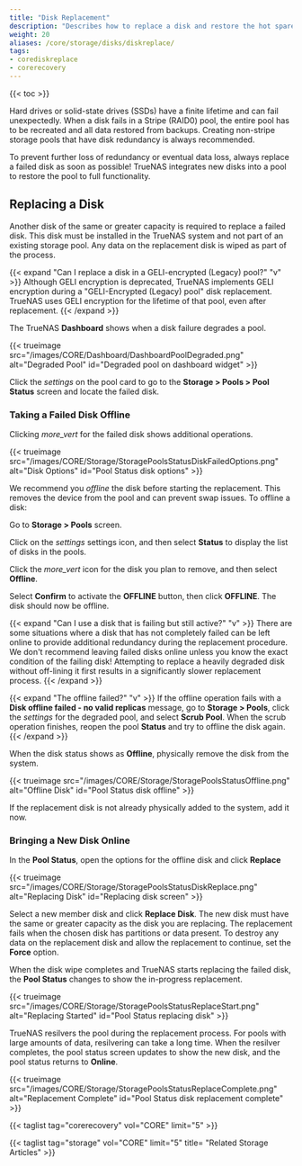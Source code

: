 ```yaml
---
title: "Disk Replacement"
description: "Describes how to replace a disk and restore the hot spare in TrueNAS CORE."
weight: 20
aliases: /core/storage/disks/diskreplace/
tags:
- corediskreplace
- corerecovery
---
```


{{< toc >}}

Hard drives or solid-state drives (SSDs) have a finite lifetime and can fail unexpectedly.
When a disk fails in a Stripe (RAID0) pool, the entire pool has to be recreated and all data restored from backups.
Creating non-stripe storage pools that have disk redundancy is always recommended.

To prevent further loss of redundancy or eventual data loss, always replace a failed disk as soon as possible!
TrueNAS integrates new disks into a pool to restore the pool to full functionality.

## Replacing a Disk

Another disk of the same or greater capacity is required to replace a failed disk.
This disk must be installed in the TrueNAS system and not part of an existing storage pool.
Any data on the replacement disk is wiped as part of the process.

{{< expand "Can I replace a disk in a GELI-encrypted (Legacy) pool?" "v" >}}
Although GELI encryption is deprecated, TrueNAS implements GELI encryption during a "GELI-Encrypted (Legacy) pool" disk replacement. TrueNAS uses GELI encryption for the lifetime of that pool, even after replacement.
{{< /expand >}}

The TrueNAS **Dashboard** shows when a disk failure degrades a pool.

{{< trueimage src="/images/CORE/Dashboard/DashboardPoolDegraded.png" alt="Degraded Pool" id="Degraded pool on dashboard widget" >}}

Click the <i class="material-icons" aria-hidden="true" title="Settings">settings</i> on the pool card to go to the **Storage > Pools > Pool Status** screen and locate the failed disk.

### Taking a Failed Disk Offline

Clicking <i class="material-icons" aria-hidden="true" title="Options">more_vert</i> for the failed disk shows additional operations.

{{< trueimage src="/images/CORE/Storage/StoragePoolsStatusDiskFailedOptions.png" alt="Disk Options" id="Pool Status disk options" >}}

We recommend you *offline* the disk before starting the replacement. 
This removes the device from the pool and can prevent swap issues. To offline a disk:

Go to **Storage > Pools** screen. 

Click on the <i class="material-icons" aria-hidden="true" title="Settings">settings</i> settings icon, and then select **Status** to display the list of disks in the pools.

Click the <i class="material-icons" aria-hidden="true" title="Options">more_vert</i> icon for the disk you plan to remove, and then select **Offline**.

Select **Confirm** to activate the **OFFLINE** button, then click **OFFLINE**. The disk should now be offline.

{{< expand "Can I use a disk that is failing but still active?" "v" >}}
There are some situations where a disk that has not completely failed can be left online to provide additional redundancy during the replacement procedure.
We don't recommend leaving failed disks online unless you know the exact condition of the failing disk!
Attempting to replace a heavily degraded disk without off-lining it first results in a significantly slower replacement process.
{{< /expand >}}

{{< expand "The offline failed?" "v" >}}
If the offline operation fails with a **Disk offline failed - no valid replicas** message, go to **Storage > Pools**, click the <i class="material-icons" aria-hidden="true" title="Settings">settings</i> for the degraded pool, and select **Scrub Pool**.
When the scrub operation finishes, reopen the pool **Status** and try to offline the disk again.
{{< /expand >}}

When the disk status shows as **Offline**, physically remove the disk from the system.

{{< trueimage src="/images/CORE/Storage/StoragePoolsStatusOffline.png" alt="Offline Disk" id="Pool Status disk offline" >}}

If the replacement disk is not already physically added to the system, add it now.

### Bringing a New Disk Online

In the **Pool Status**, open the options for the offline disk and click **Replace**

{{< trueimage src="/images/CORE/Storage/StoragePoolsStatusDiskReplace.png" alt="Replacing Disk" id="Replacing disk screen" >}}

Select a new member disk and click **Replace Disk**.
The new disk must have the same or greater capacity as the disk you are replacing.
The replacement fails when the chosen disk has partitions or data present.
To destroy any data on the replacement disk and allow the replacement to continue, set the **Force** option.

When the disk wipe completes and TrueNAS starts replacing the failed disk, the **Pool Status** changes to show the in-progress replacement.

{{< trueimage src="/images/CORE/Storage/StoragePoolsStatusReplaceStart.png" alt="Replacing Started" id="Pool Status replacing disk" >}}

TrueNAS resilvers the pool during the replacement process.
For pools with large amounts of data, resilvering can take a long time.
When the resilver completes, the pool status screen updates to show the new disk, and the pool status returns to **Online**.

{{< trueimage src="/images/CORE/Storage/StoragePoolsStatusReplaceComplete.png" alt="Replacement Complete" id="Pool Status disk replacement complete" >}}

{{< taglist tag="corerecovery" vol="CORE" limit="5" >}}

{{< taglist tag="storage" vol="CORE" limit="5" title= "Related Storage Articles" >}}
